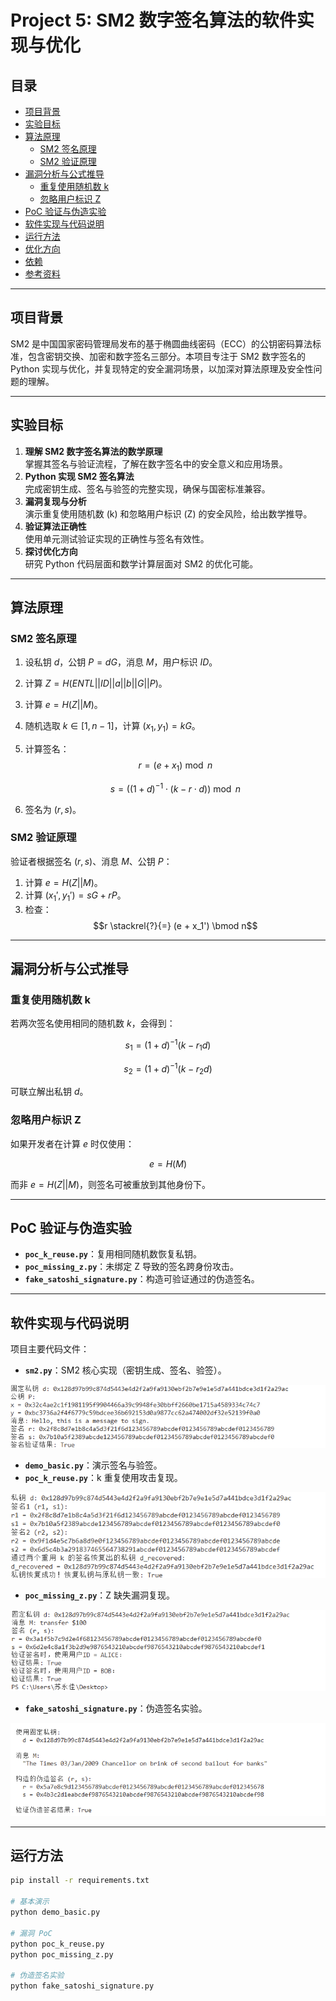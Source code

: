 # Project 5: SM2 数字签名算法的软件实现与优化

## 目录
- [项目背景](#项目背景)
- [实验目标](#实验目标)
- [算法原理](#算法原理)
  - [SM2 签名原理](#sm2-签名原理)
  - [SM2 验证原理](#sm2-验证原理)
- [漏洞分析与公式推导](#漏洞分析与公式推导)
  - [重复使用随机数 k](#重复使用随机数-k)
  - [忽略用户标识 Z](#忽略用户标识-z)
- [PoC 验证与伪造实验](#poc-验证与伪造实验)
- [软件实现与代码说明](#软件实现与代码说明)
- [运行方法](#运行方法)
- [优化方向](#优化方向)
- [依赖](#依赖)
- [参考资料](#参考资料)

---

## 项目背景
SM2 是中国国家密码管理局发布的基于椭圆曲线密码（ECC）的公钥密码算法标准，包含密钥交换、加密和数字签名三部分。本项目专注于 SM2 数字签名的 Python 实现与优化，并复现特定的安全漏洞场景，以加深对算法原理及安全性问题的理解。

---

## 实验目标
1. **理解 SM2 数字签名算法的数学原理**  
   掌握其签名与验证流程，了解在数字签名中的安全意义和应用场景。
2. **Python 实现 SM2 签名算法**  
   完成密钥生成、签名与验签的完整实现，确保与国密标准兼容。
3. **漏洞复现与分析**  
   演示重复使用随机数 \(k\) 和忽略用户标识 \(Z\) 的安全风险，给出数学推导。
4. **验证算法正确性**  
   使用单元测试验证实现的正确性与签名有效性。
5. **探讨优化方向**  
   研究 Python 代码层面和数学计算层面对 SM2 的优化可能。

---

## 算法原理

### SM2 签名原理
1. 设私钥 $d$，公钥 $P = dG$，消息 $M$，用户标识 $ID$。
2. 计算 $Z = H(ENTL || ID || a || b || G || P)$。
3. 计算 $e = H(Z || M)$。
4. 随机选取 $k \in [1, n-1]$，计算 $(x_1, y_1) = kG$。
5. 计算签名：
   $$r = (e + x_1) \bmod n$$
   
   $$s = ((1 + d)^{-1} \cdot (k - r \cdot d)) \bmod n$$
   
7. 签名为 $(r, s)$。

### SM2 验证原理
验证者根据签名 $(r, s)$、消息 $M$、公钥 $P$：
1. 计算 $e = H(Z || M)$。
2. 计算 $(x_1', y_1') = sG + rP$。
3. 检查：
   $$r \stackrel{?}{=} (e + x_1') \bmod n$$
---

## 漏洞分析与公式推导

### 重复使用随机数 k
若两次签名使用相同的随机数 $k$，会得到：

$$
s_1 = (1 + d)^{-1}(k - r_1 d)
$$

$$
s_2 = (1 + d)^{-1}(k - r_2 d)
$$

可联立解出私钥 $d$。

### 忽略用户标识 Z
如果开发者在计算 $e$ 时仅使用：

$$
e = H(M)
$$

而非 $e = H(Z || M)$，则签名可被重放到其他身份下。

---

## PoC 验证与伪造实验
- **`poc_k_reuse.py`**：复用相同随机数恢复私钥。
- **`poc_missing_z.py`**：未绑定 Z 导致的签名跨身份攻击。
- **`fake_satoshi_signature.py`**：构造可验证通过的伪造签名。

---

## 软件实现与代码说明
项目主要代码文件：
- **`sm2.py`**：SM2 核心实现（密钥生成、签名、验签）。

![image](https://github.com/uicciu/project_summary/blob/main/Project5/assets/sm2.png)

- **`demo_basic.py`**：演示签名与验签。
- **`poc_k_reuse.py`**：k 重复使用攻击复现。

![image](https://github.com/uicciu/project_summary/blob/main/Project5/assets/poc_k_reuse.png)
  
- **`poc_missing_z.py`**：Z 缺失漏洞复现。

![image](https://github.com/uicciu/project_summary/blob/main/Project5/assets/poc_missing_z.png)

- **`fake_satoshi_signature.py`**：伪造签名实验。

![image](https://github.com/uicciu/project_summary/blob/main/Project5/assets/fake_satoshi_signature.png)

---

## 运行方法
```bash
pip install -r requirements.txt

# 基本演示
python demo_basic.py

# 漏洞 PoC
python poc_k_reuse.py
python poc_missing_z.py

# 伪造签名实验
python fake_satoshi_signature.py
